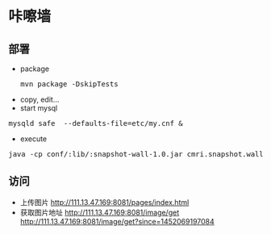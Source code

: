 # 咔嚓墙

## 部署
* package <pre>mvn package -DskipTests</pre>
* copy, edit...
* start mysql
<pre>mysqld_safe  --defaults-file=etc/my.cnf &</pre>
* execute
<pre>java -cp conf/:lib/:snapshot-wall-1.0.jar cmri.snapshot.wall.server.PicWallApplication</pre>

## 访问
* 上传图片
http://111.13.47.169:8081/pages/index.html
* 获取图片地址
http://111.13.47.169:8081/image/get
http://111.13.47.169:8081/image/get?since=1452069197084